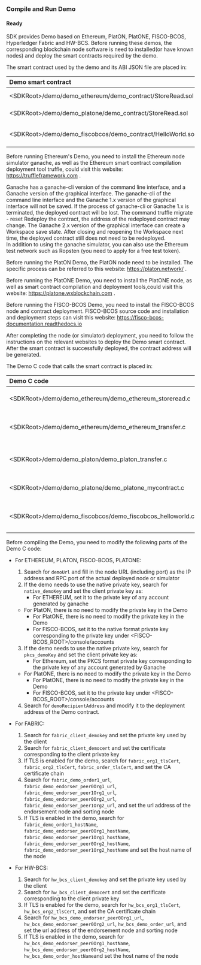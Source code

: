 ### Compile and Run Demo
#### Ready
SDK provides Demo based on Ethereum, PlatON, PlatONE, FISCO-BCOS, Hyperledger Fabric and HW-BCS. Before running these demos, the corresponding blockchain node software is need to installed(or have known nodes) and deploy the smart contracts required by the demo.  

The smart contract used by the demo and its ABI JSON file are placed in:  

|Demo smart contract                                          |Contract ABI JSON file                                        |use             |
|:----------------------------------------------------------- |:------------------------------------------------------------ |:-------------- |
|\<SDKRoot\>/demo/demo_ethereum/demo_contract/StoreRead.sol   |\<SDKRoot\>/demo/demo_ethereum/demo_contract/StoreRead.json   |Ethereum demo   |
|\<SDKRoot\>/demo/demo_platone/demo_contract/StoreRead.sol    |\<SDKRoot\>/demo/demo_platone/demo_contract/StoreRead.json    |PlatONE demo    |
|\<SDKRoot\>/demo/demo_fiscobcos/demo_contract/HelloWorld.sol |\<SDKRoot\>/demo/demo_fiscobcos/demo_contract/HelloWorld.json |FISCO-BCOS demo |

Before running Ethereum's Demo, you need to install the Ethereum node simulator ganache, as well as the Ethereum smart contract compilation deployment tool truffle, could visit this website: https://truffleframework.com .
	
Ganache has a ganache-cli version of the command line interface, and a Ganache version of the graphical interface. The ganache-cli of the command line interface and the Ganache 1.x version of the graphical interface will not be saved. If the process of ganache-cli or Ganache 1.x is terminated, the deployed contract will be lost. The command truffle migrate - reset Redeploy the contract, the address of the redeployed contract may change. The Ganache 2.x version of the graphical interface can create a Workspace save state. After closing and reopening the Workspace next time, the deployed contract still does not need to be redeployed.  
In addition to using the ganache simulator, you can also use the Ethereum test network such as Ropsten (you need to apply for a free test token).  

Before running the PlatON Demo, the PlatON node need to be installed. The specific process can be referred to this website: https://platon.network/ .  

Before running the PlatONE Demo, you need to install the PlatONE node, as well as smart contract compilation and deployment tools,could visit this website: https://platone.wxblockchain.com .

Before running the FISCO-BCOS Demo, you need to install the FISCO-BCOS node and contract deployment.
FISCO-BCOS source code and installation and deployment steps can visit this website: https://fisco-bcos-documentation.readthedocs.io

After completing the node (or simulator) deployment, you need to follow the instructions on the relevant websites to deploy the Demo smart contract. After the smart contract is successfully deployed, the contract address will be generated.  

The Demo C code that calls the smart contract is placed in:  

|Demo C code                                                 |use                             |
|:---------------------------------------------------------- |:------------------------------ |
|\<SDKRoot\>/demo/demo_ethereum/demo_ethereum_storeread.c    |Ethereum demo use case          |
|\<SDKRoot\>/demo/demo_ethereum/demo_ethereum_transfer.c     |Ethereum transfer demo use case |
|\<SDKRoot\>/demo/demo_platon/demo_platon_transfer.c         |PLATON transfer demo use case   |
|\<SDKRoot\>/demo/demo_platone/demo_platone_mycontract.c     |PLATONE demo use case           |
|\<SDKRoot\>/demo/demo_fiscobcos/demo_fiscobcos_helloworld.c |FISCO-BCOS demo use case        |

Before compiling the Demo, you need to modify the following parts of the Demo C code:  
- For ETHEREUM, PLATON, FISCO-BCOS, PLATONE:  
	1. Search for `demoUrl` and fill in the node URL (including port) as the IP address and RPC port of the actual deployed node or simulator  
	2. If the demo needs to use the native private key, search for `native_demoKey` and set the client private key as:  
		- For ETHEREUM, set it to the private key of any account generated by ganache  
    - For PlatON, there is no need to modify the private key in the Demo  
		- For PlatONE, there is no need to modify the private key in the Demo  
		- For FISCO-BCOS, set it to the native format private key corresponding to the private key under <FISCO-BCOS_ROOT>/console/accounts  
	3. If the demo needs to use the native private key, search for `pkcs_demoKey` and set the client private key as:  
		- For Ethereum, set the PKCS format private key corresponding to the private key of any account generated by Ganache  
    - For PlatONE, there is no need to modify the private key in the Demo
		- For PlatONE, there is no need to modify the private key in the Demo  
		- For FISCO-BCOS, set it to the private key under <FISCO-BCOS_ROOT>/console/accounts  
	4. Search for `demoRecipientAddress` and modify it to the deployment address of the Demo contract.  

- For FABRIC:  
	1. Search for `fabric_client_demokey` and set the private key used by the client  
	2. Search for `fabric_client_democert` and set the certificate corresponding to the client private key  
	3. If TLS is enabled for the demo, search for `fabric_org1_tlsCert`, `fabric_org2_tlsCert`, `fabric_order_tlsCert`, and set the CA certificate chain  
	4. Search for `fabric_demo_order1_url`, `fabric_demo_endorser_peer0Org1_url`, `fabric_demo_endorser_peer1Org1_url`, `fabric_demo_endorser_peer0Org2_url`, `fabric_demo_endorser_peer1Org2_url`, and set the url address of the endorsement node and sorting node  
	5. If TLS is enabled in the demo, search for `fabric_demo_order1_hostName`, `fabric_demo_endorser_peer0Org1_hostName`, `fabric_demo_endorser_peer1Org1_hostName`, `fabric_demo_endorser_peer0Org2_hostName`, `fabric_demo_endorser_peer1Org2_hostName` and set the host name of the node  

- For HW-BCS:  
	1. Search for `hw_bcs_client_demokey` and set the private key used by the client  
	2. Search for `hw_bcs_client_democert` and set the certificate corresponding to the client private key  
	3. If TLS is enabled for the demo, search for `hw_bcs_org1_tlsCert`, `hw_bcs_org2_tlsCert`, and set the CA certificate chain  
	4. Search for `hw_bcs_demo_endorser_peer0Org1_url`, `hw_bcs_demo_endorser_peer0Org2_url`, `hw_bcs_demo_order_url`, and set the url address of the endorsement node and sorting node  
	5. If TLS is enabled in the demo, search for `hw_bcs_demo_endorser_peer0Org1_hostName`, `hw_bcs_demo_endorser_peer0Org2_hostName`, `hw_bcs_demo_order_hostName`and set the host name of the node  

